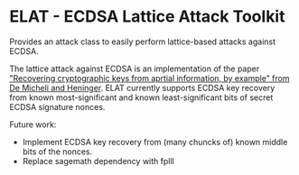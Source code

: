 # ELAT - ECDSA Lattice Attack Toolkit

Provides an attack class to easily perform lattice-based attacks against ECDSA.

The lattice attack against ECDSA is an implementation of the paper ["Recovering cryptographic keys from aprtial information, by example" from De Micheli and Heninger](https://eprint.iacr.org/2020/1506.pdf). ELAT currently supports ECDSA key recovery from known most-significant and known least-significant bits of secret ECDSA signature nonces.

Future work:
* Implement ECDSA key recovery from (many chuncks of) known middle bits of the nonces.
* Replace sagemath dependency with fplll
